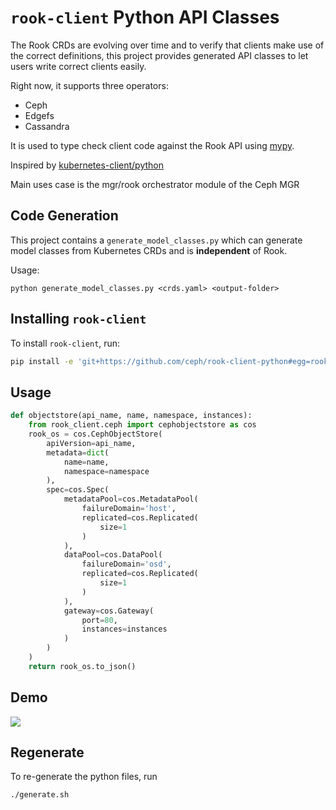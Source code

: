 # `rook-client` Python API Classes  

The Rook CRDs are evolving over time and to verify that clients make use of the correct definitions, 
this project provides generated API classes to let users write correct clients easily.

Right now, it supports three operators:

* Ceph
* Edgefs
* Cassandra

It is used to type check client code against the Rook API using [mypy](mypy-lang.org).

Inspired by [kubernetes-client/python](https://github.com/kubernetes-client/python/tree/master/kubernetes/client/models)

Main uses case is the mgr/rook orchestrator module of the Ceph MGR

## Code Generation

This project contains a `generate_model_classes.py` which can generate 
model classes from Kubernetes CRDs and is **independent** of Rook. 

Usage:

```
python generate_model_classes.py <crds.yaml> <output-folder>
```

## Installing `rook-client`

To install `rook-client`, run:

```bash
pip install -e 'git+https://github.com/ceph/rook-client-python#egg=rook-client'
```


## Usage

```python
def objectstore(api_name, name, namespace, instances):
    from rook_client.ceph import cephobjectstore as cos
    rook_os = cos.CephObjectStore(
        apiVersion=api_name,
        metadata=dict(
            name=name,
            namespace=namespace
        ),
        spec=cos.Spec(
            metadataPool=cos.MetadataPool(
                failureDomain='host',
                replicated=cos.Replicated(
                    size=1
                )
            ),
            dataPool=cos.DataPool(
                failureDomain='osd',
                replicated=cos.Replicated(
                    size=1
                )
            ),
            gateway=cos.Gateway(
                port=80,
                instances=instances
            )
        )
    )
    return rook_os.to_json()
```

## Demo

![](rook-python-client-demo.gif)

## Regenerate

To re-generate the python files, run 

```bash
./generate.sh
```
